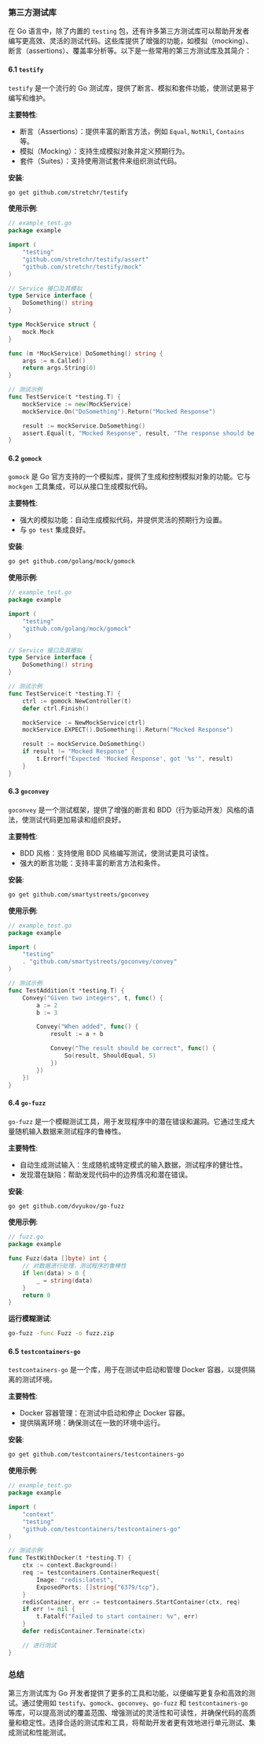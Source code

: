 ### 第三方测试库

在 Go 语言中，除了内置的 `testing` 包，还有许多第三方测试库可以帮助开发者编写更高效、灵活的测试代码。这些库提供了增强的功能，如模拟（mocking）、断言（assertions）、覆盖率分析等。以下是一些常用的第三方测试库及其简介：

#### 6.1 `testify`

`testify` 是一个流行的 Go 测试库，提供了断言、模拟和套件功能，使测试更易于编写和维护。

**主要特性**:
- 断言（Assertions）：提供丰富的断言方法，例如 `Equal`, `NotNil`, `Contains` 等。
- 模拟（Mocking）：支持生成模拟对象并定义预期行为。
- 套件（Suites）：支持使用测试套件来组织测试代码。

**安装**:
```sh
go get github.com/stretchr/testify
```

**使用示例**:
```go
// example_test.go
package example

import (
    "testing"
    "github.com/stretchr/testify/assert"
    "github.com/stretchr/testify/mock"
)

// Service 接口及其模拟
type Service interface {
    DoSomething() string
}

type MockService struct {
    mock.Mock
}

func (m *MockService) DoSomething() string {
    args := m.Called()
    return args.String(0)
}

// 测试示例
func TestService(t *testing.T) {
    mockService := new(MockService)
    mockService.On("DoSomething").Return("Mocked Response")

    result := mockService.DoSomething()
    assert.Equal(t, "Mocked Response", result, "The response should be 'Mocked Response'")
}
```

#### 6.2 `gomock`

`gomock` 是 Go 官方支持的一个模拟库，提供了生成和控制模拟对象的功能。它与 `mockgen` 工具集成，可以从接口生成模拟代码。

**主要特性**:
- 强大的模拟功能：自动生成模拟代码，并提供灵活的预期行为设置。
- 与 `go test` 集成良好。

**安装**:
```sh
go get github.com/golang/mock/gomock
```

**使用示例**:
```go
// example_test.go
package example

import (
    "testing"
    "github.com/golang/mock/gomock"
)

// Service 接口及其模拟
type Service interface {
    DoSomething() string
}

// 测试示例
func TestService(t *testing.T) {
    ctrl := gomock.NewController(t)
    defer ctrl.Finish()

    mockService := NewMockService(ctrl)
    mockService.EXPECT().DoSomething().Return("Mocked Response")

    result := mockService.DoSomething()
    if result != "Mocked Response" {
        t.Errorf("Expected 'Mocked Response', got '%s'", result)
    }
}
```

#### 6.3 `goconvey`

`goconvey` 是一个测试框架，提供了增强的断言和 BDD（行为驱动开发）风格的语法，使测试代码更加易读和组织良好。

**主要特性**:
- BDD 风格：支持使用 BDD 风格编写测试，使测试更具可读性。
- 强大的断言功能：支持丰富的断言方法和条件。

**安装**:
```sh
go get github.com/smartystreets/goconvey
```

**使用示例**:
```go
// example_test.go
package example

import (
    "testing"
    . "github.com/smartystreets/goconvey/convey"
)

// 测试示例
func TestAddition(t *testing.T) {
    Convey("Given two integers", t, func() {
        a := 2
        b := 3

        Convey("When added", func() {
            result := a + b

            Convey("The result should be correct", func() {
                So(result, ShouldEqual, 5)
            })
        })
    })
}
```

#### 6.4 `go-fuzz`

`go-fuzz` 是一个模糊测试工具，用于发现程序中的潜在错误和漏洞。它通过生成大量随机输入数据来测试程序的鲁棒性。

**主要特性**:
- 自动生成测试输入：生成随机或特定模式的输入数据，测试程序的健壮性。
- 发现潜在缺陷：帮助发现代码中的边界情况和潜在错误。

**安装**:
```sh
go get github.com/dvyukov/go-fuzz
```

**使用示例**:
```go
// fuzz.go
package example

func Fuzz(data []byte) int {
    // 对数据进行处理，测试程序的鲁棒性
    if len(data) > 0 {
        _ = string(data)
    }
    return 0
}
```

**运行模糊测试**:
```sh
go-fuzz -func Fuzz -o fuzz.zip
```

#### 6.5 `testcontainers-go`

`testcontainers-go` 是一个库，用于在测试中启动和管理 Docker 容器，以提供隔离的测试环境。

**主要特性**:
- Docker 容器管理：在测试中启动和停止 Docker 容器。
- 提供隔离环境：确保测试在一致的环境中运行。

**安装**:
```sh
go get github.com/testcontainers/testcontainers-go
```

**使用示例**:
```go
// example_test.go
package example

import (
    "context"
    "testing"
    "github.com/testcontainers/testcontainers-go"
)

// 测试示例
func TestWithDocker(t *testing.T) {
    ctx := context.Background()
    req := testcontainers.ContainerRequest{
        Image: "redis:latest",
        ExposedPorts: []string{"6379/tcp"},
    }
    redisContainer, err := testcontainers.StartContainer(ctx, req)
    if err != nil {
        t.Fatalf("Failed to start container: %v", err)
    }
    defer redisContainer.Terminate(ctx)

    // 进行测试
}
```

### 总结

第三方测试库为 Go 开发者提供了更多的工具和功能，以便编写更复杂和高效的测试。通过使用如 `testify`、`gomock`、`goconvey`、`go-fuzz` 和 `testcontainers-go` 等库，可以提高测试的覆盖范围、增强测试的灵活性和可读性，并确保代码的高质量和稳定性。选择合适的测试库和工具，将帮助开发者更有效地进行单元测试、集成测试和性能测试。